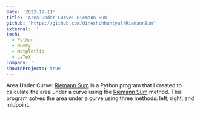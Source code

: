 ```yaml
---
date: '2022-12-11'
title: 'Area Under Curve: Riemann Sum'
github: 'https://github.com/dineshchhantyal/RiemannSum'
external: ''
tech:
  - Python
  - NumPy
  - Matplotlib
  - LaTeX
company: ''
showInProjects: true
---
```


Area Under Curve: [Riemann Sum](https://en.wikipedia.org/wiki/Riemann_sum) is a Python program that I created to calculate the area under a curve using the [Riemann Sum](https://en.wikipedia.org/wiki/Riemann_sum) method. This program solves the area under a curve using three methods: left, right, and midpoint.
